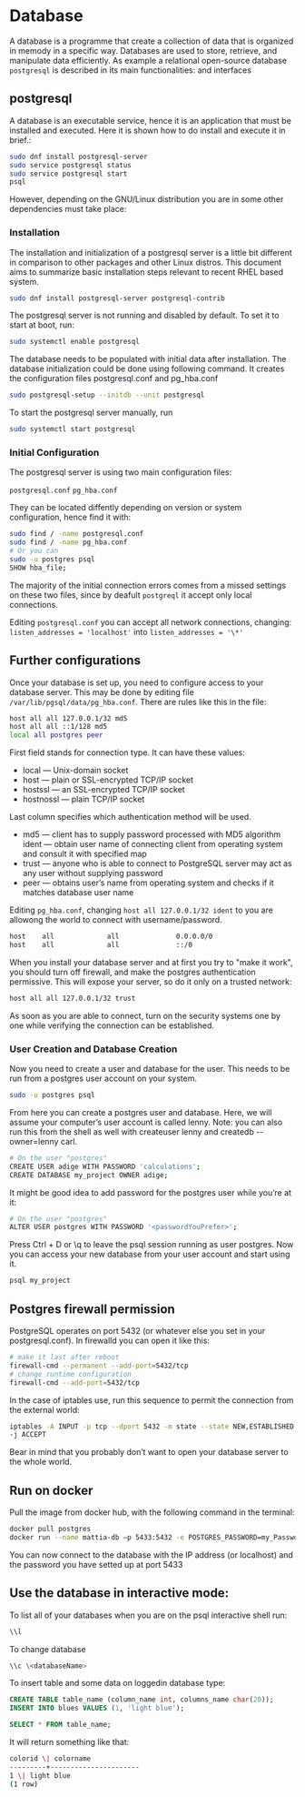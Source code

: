 # Database

A database is a programme that create a collection of data that is organized in memody in a specific way. Databases are used to store,
retrieve, and manipulate data efficiently. As example a relational open-source database ```postgresql``` is described in its main functionalities:
and interfaces

## postgresql

A database is an executable service, hence it is an
application that must be installed and executed. Here it is shown how to do install and execute it in brief.: 

```sh
sudo dnf install postgresql-server
sudo service postgresql status
sudo service postgresql start
psql
```

However, depending on the GNU/Linux distribution you are in some other dependencies must take place:

### Installation

The installation and initialization of a postgresql server is a little
bit different in comparison to other packages and other Linux distros.
This document aims to summarize basic installation steps relevant to
recent RHEL based system.

```sh
sudo dnf install postgresql-server postgresql-contrib
```

The postgresql server is not running and disabled by default. To set it
to start at boot, run:

```sh
sudo systemctl enable postgresql
```

The database needs to be populated with initial data after installation.
The database initialization could be done using following command. It
creates the configuration files postgresql.conf and pg_hba.conf

```sh
sudo postgresql-setup --initdb --unit postgresql
```

To start the postgresql server manually, run

```sh
sudo systemctl start postgresql
```

### Initial Configuration

The postgresql server is using two main configuration files:

```postgresql.conf```
```pg_hba.conf```

They can be located diffently depending on version or system configuration, hence find it with:

```sh
sudo find / -name postgresql.conf   
sudo find / -name pg_hba.conf
# Or you can
sudo -u postgres psql
SHOW hba_file;
```

The majority of the initial connection errors comes from a missed settings 
on these two files, since by deafult ```postgreql``` it accept only local connections.

Editing ```postgresql.conf``` you can accept all network connections, changing:
```listen_addresses = 'localhost'``` into ```listen_addresses = '\*'``` 

## Further configurations

Once your database is set up, you need to configure access to your
database server. This may be done by editing file
```/var/lib/pgsql/data/pg_hba.conf```. There are rules like this in the file:

```sh  
host all all 127.0.0.1/32 md5  
host all all ::1/128 md5  
local all postgres peer
```

First field stands for connection type. It can have these values:

- local — Unix-domain socket
- host — plain or SSL-encrypted TCP/IP socket
- hostssl — an SSL-encrypted TCP/IP socket
- hostnossl — plain TCP/IP socket

Last column specifies which authentication method will be used.

- md5 — client has to supply password processed with MD5 algorithm
ident — obtain user name of connecting client from operating system and
consult it with specified map
- trust — anyone who is able to connect to PostgreSQL server may act as
any user without supplying password
- peer — obtains user’s name from operating system and checks if it
matches database user name


Editing ```pg_hba.conf```, changing ```host all 127.0.0.1/32 ident``` to you are allowong 
the world to connect with username/password.

```sh
host    all             all              0.0.0.0/0                       md5
host    all             all              ::/0                            md5
```

When you install your database server and at first you try to "make it
work", you should turn off firewall, and make the postgres
authentication permissive. This will  expose your
server, so do it only on a trusted network:

```sh
host all all 127.0.0.1/32 trust
```
As soon as you are able to connect, turn on the security systems one by
one while verifying the connection can be established.

### User Creation and Database Creation

Now you need to create a user and database for the user. This needs to
be run from a postgres user account on your system.

```sh
sudo -u postgres psql
```

From here you can create a postgres user and database. Here, we will
assume your computer’s user account is called lenny. Note: you can also
run this from the shell as well with createuser lenny and createdb
--owner=lenny carl.

```sh
# On the user "postgres"
CREATE USER adige WITH PASSWORD 'calculations';  
CREATE DATABASE my_project OWNER adige;
```

It might be good idea to add password for the postgres user while you’re
at it:

```sh
# On the user "postgres"
ALTER USER postgres WITH PASSWORD '<passwordYouPrefer>';
```
Press Ctrl + D or \\q to leave the psql session running as user
postgres. Now you can access your new database from your user account
and start using it.

```sh
psql my_project
```

## Postgres firewall permission
PostgreSQL operates on port 5432 (or whatever else you set in your
postgresql.conf). In firewalld you can open it like this:

``` sh
# make it last after reboot  
firewall-cmd --permanent --add-port=5432/tcp  
# change runtime configuration  
firewall-cmd --add-port=5432/tcp
```
In the case of iptables use, run this sequence to permit the connection from the
external world:

```sh
iptables -A INPUT -p tcp --dport 5432 -m state --state NEW,ESTABLISHED
-j ACCEPT
```

Bear in mind that you probably don’t want to open your database server
to the whole world.

## Run on docker

Pull the image from docker hub, with the following command in the
terminal:

```sh
docker pull postgres
docker run --name mattia-db –p 5433:5432 -e POSTGRES_PASSWORD=my_Passwd -d postgres  
```
You can now connect to the database with the IP address (or localhost)
and the password you have setted up at port 5433

## Use the database in interactive mode:

To list all of your databases when you are on the psql interactive shell run:
```sh
\\l
```
To change database

```sh
\\c \<databaseName>
```

To insert table and some data on loggedin database type:

```sql
CREATE TABLE table_name (column_name int, columns_name char(20));  
INSERT INTO blues VALUES (1, 'light blue');

SELECT * FROM table_name;
```

It will return something like that:

```sh
colorid \| colorname  
---------+----------------------  
1 \| light blue  
(1 row)
```
<!--  Script to show the footer   -->
<html>
<script
    src="https://code.jquery.com/jquery-3.3.1.js"
    integrity="sha256-2Kok7MbOyxpgUVvAk/HJ2jigOSYS2auK4Pfzbm7uH60="
    crossorigin="anonymous">
</script>
<script>
$(function(){
  $("#footer").load("../../footers/footer.html");
});
</script>
<body>
<div id="footer"></div>
</body>
</html>
